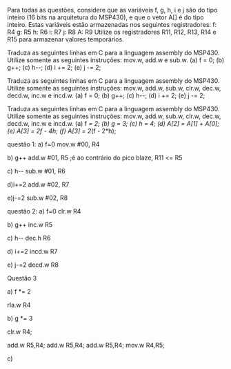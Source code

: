 Para todas as questões, considere que as variáveis f, g, h, i e j são do tipo inteiro (16 bits na arquitetura do MSP430), e que o vetor A[] é do tipo inteiro. Estas variáveis estão armazenadas nos seguintes registradores: f: R4 g: R5 h: R6 i: R7 j: R8 A: R9 Utilize os registradores R11, R12, R13, R14 e R15 para armazenar valores temporários.

Traduza as seguintes linhas em C para a linguagem assembly do MSP430. Utilize somente as seguintes instruções: mov.w, add.w e sub.w. (a) f = 0; (b) g++; (c) h--; (d) i += 2; (e) j -= 2;

Traduza as seguintes linhas em C para a linguagem assembly do MSP430. Utilize somente as seguintes instruções: mov.w, add.w, sub.w, clr.w, dec.w, decd.w, inc.w e incd.w. (a) f = 0; (b) g++; (c) h--; (d) i += 2; (e) j -= 2;

Traduza as seguintes linhas em C para a linguagem assembly do MSP430. Utilize somente as seguintes instruções: mov.w, add.w, sub.w, clr.w, dec.w, decd.w, inc.w e incd.w. (a) f *= 2; (b) g *= 3; (c) h *= 4; (d) A[2] = A[1] + A[0]; (e) A[3] = 2*f - 4*h; (f) A[3] = 2*(f - 2*h);

questão 1: 
a) f=0
mov.w #00, R4

b) g++
add.w #01, R5    ;é ao contrário do pico blaze, R11 <= R5 

c) h--
sub.w #01, R6

d)i+=2
add.w #02, R7

e)j-=2
sub.w #02, R8

questão 2:
a) f=0
clr.w R4

b) g++
inc.w R5

c) h--
dec.h R6

d) i+=2
incd.w R7

e) j-=2
decd.w R8

Questão 3

a) f *= 2

rla.w R4

b)
 g *= 3
 
 clr.w R4;

add.w R5,R4;
add.w R5,R4;
add.w R5,R4;
mov.w R4,R5;

c)

